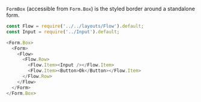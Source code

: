 `FormBox` (accessible from `Form.Box`) is the styled border around a standalone form.

```javascript
const Flow = require('../../layouts/Flow').default;
const Input = require('../Input').default;

<Form.Box>
  <Form>
    <Flow>
      <Flow.Row>
        <Flow.Item><Input /></Flow.Item>
        <Flow.Item><Button>Ok</Button></Flow.Item>
      </Flow.Row>
    </Flow>
  </Form>
</Form.Box>
```
